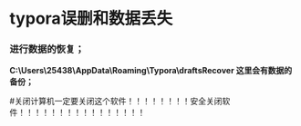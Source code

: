 # typora误删和数据丢失



### 进行数据的恢复；

**C:\Users\25438\AppData\Roaming\Typora\draftsRecover 这里会有数据的备份；**









#关闭计算机一定要关闭这个软件！！！！！！！！安全关闭软件！！！！！！！！！！！！！！！！



